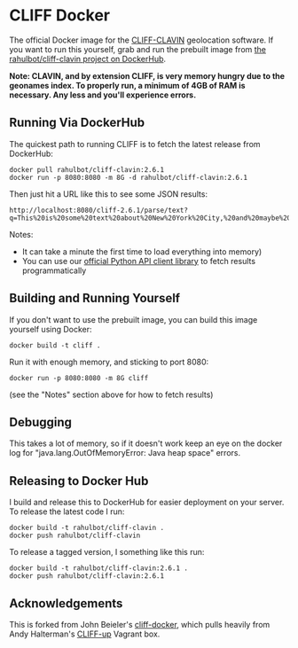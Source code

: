 CLIFF Docker
============

The official Docker image for the [CLIFF-CLAVIN](http://cliff.mediacloud.org/) geolocation software. If you want to run this yourself, grab and run the prebuilt image from [the rahulbot/cliff-clavin project on DockerHub](https://hub.docker.com/r/rahulbot/cliff-clavin).

**Note: CLAVIN, and by extension CLIFF, is very memory hungry due to the geonames index. To properly run, a minimum of 4GB of RAM is necessary. Any less and you'll experience errors.**

Running Via DockerHub
---------------------

The quickest path to running CLIFF is to fetch the latest release from DockerHub:

```
docker pull rahulbot/cliff-clavin:2.6.1
docker run -p 8080:8080 -m 8G -d rahulbot/cliff-clavin:2.6.1
```

Then just hit a URL like this to see some JSON results:

```
http://localhost:8080/cliff-2.6.1/parse/text?q=This%20is%20some%20text%20about%20New%20York%20City,%20and%20maybe%20about%20Accra%20as%20well,%20and%20maybe%20Boston%20as%20well.
```

Notes:
 * It can take a minute the first time to load everything into memory)
 * You can use our [official Python API client library](https://pypi.org/project/mediacloud-cliff/) to fetch results programmatically

Building and Running Yourself
-----------------------------

If you don't want to use the prebuilt image, you can build this image yourself using Docker:

```
docker build -t cliff .
```

Run it with enough memory, and sticking to port 8080:

```
docker run -p 8080:8080 -m 8G cliff
```

(see the "Notes" section above for how to fetch results)

Debugging
---------

This takes a lot of memory, so if it doesn't work keep an eye on the docker log for "java.lang.OutOfMemoryError: Java heap space" errors.

Releasing to Docker Hub
-----------------------

I build and release this to DockerHub for easier deployment on your server. To release the latest code I run:
```
docker build -t rahulbot/cliff-clavin .
docker push rahulbot/cliff-clavin
```

To release a tagged version, I something like this run:
```
docker build -t rahulbot/cliff-clavin:2.6.1 .
docker push rahulbot/cliff-clavin:2.6.1
```

Acknowledgements
-----------------

This is forked from John Beieler's [cliff-docker](https://github.com/havlicek/cliff-docker),
which pulls heavily from Andy Halterman's [CLIFF-up](https://github.com/ahalterman/CLIFF-up) Vagrant box.
